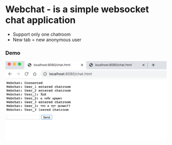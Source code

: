 # Webchat - is a simple websocket chat application  
- Support only one chatroom
- New tab = new anonymous user
### Demo
![screen snapshot](docs/demo.png) 
